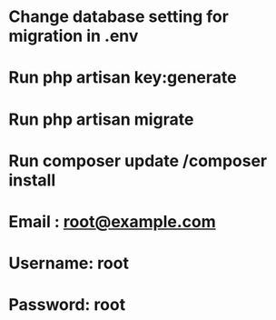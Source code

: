 # Change database setting for migration in .env

# Run php artisan key:generate

# Run php artisan migrate

# Run composer update /composer install

# Email : root@example.com

# Username: root

# Password: root
